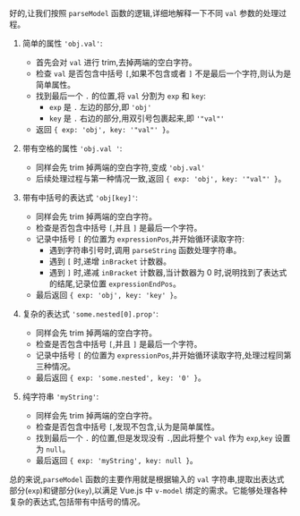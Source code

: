 好的,让我们按照 `parseModel` 函数的逻辑,详细地解释一下不同 `val` 参数的处理过程。

1. 简单的属性 `'obj.val'`:
   - 首先会对 `val` 进行 trim,去掉两端的空白字符。
   - 检查 `val` 是否包含中括号 `[`,如果不包含或者 `]` 不是最后一个字符,则认为是简单属性。
   - 找到最后一个 `.` 的位置,将 `val` 分割为 `exp` 和 `key`:
     - `exp` 是 `.` 左边的部分,即 `'obj'`
     - `key` 是 `.` 右边的部分,用双引号包裹起来,即 `'"val"'`
   - 返回 `{ exp: 'obj', key: '"val"' }`。

2. 带有空格的属性 `'obj.val '`:
   - 同样会先 trim 掉两端的空白字符,变成 `'obj.val'`
   - 后续处理过程与第一种情况一致,返回 `{ exp: 'obj', key: '"val"' }`。

3. 带有中括号的表达式 `'obj[key]'`:
   - 同样会先 trim 掉两端的空白字符。
   - 检查是否包含中括号 `[`,并且 `]` 是最后一个字符。
   - 记录中括号 `[` 的位置为 `expressionPos`,并开始循环读取字符:
     - 遇到字符串引号时,调用 `parseString` 函数处理字符串。
     - 遇到 `[` 时,递增 `inBracket` 计数器。
     - 遇到 `]` 时,递减 `inBracket` 计数器,当计数器为 0 时,说明找到了表达式的结尾,记录位置 `expressionEndPos`。
   - 最后返回 `{ exp: 'obj', key: 'key' }`。

4. 复杂的表达式 `'some.nested[0].prop'`:
   - 同样会先 trim 掉两端的空白字符。
   - 检查是否包含中括号 `[`,并且 `]` 是最后一个字符。
   - 记录中括号 `[` 的位置为 `expressionPos`,并开始循环读取字符,处理过程同第三种情况。
   - 最后返回 `{ exp: 'some.nested', key: '0' }`。

5. 纯字符串 `'myString'`:
   - 同样会先 trim 掉两端的空白字符。
   - 检查是否包含中括号 `[`,发现不包含,认为是简单属性。
   - 找到最后一个 `.` 的位置,但是发现没有 `.`,因此将整个 `val` 作为 `exp`,`key` 设置为 `null`。
   - 最后返回 `{ exp: 'myString', key: null }`。

总的来说,`parseModel` 函数的主要作用就是根据输入的 `val` 字符串,提取出表达式部分(`exp`)和键部分(`key`),以满足 Vue.js 中 `v-model` 绑定的需求。它能够处理各种复杂的表达式,包括带有中括号的情况。